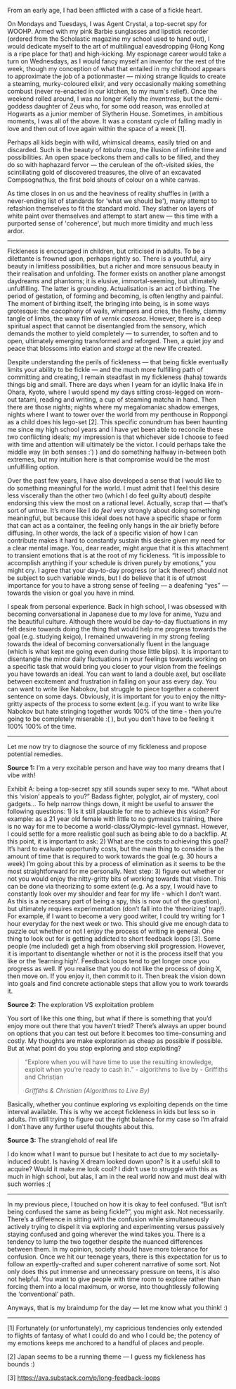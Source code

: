 From an early age, I had been afflicted with a case of a fickle heart. 

On Mondays and Tuesdays, I was Agent Crystal, a top-secret spy for WOOHP. Armed with my pink Barbie sunglasses and lipstick recorder (ordered from the Scholastic magazine my school used to hand out), I would dedicate myself to the art of multilingual eavesdropping (Hong Kong is a ripe place for that) and high-kicking. My espionage career would take a turn on Wednesdays, as I would fancy myself an inventor for the rest of the week, though my conception of what that entailed in my childhood appears to approximate the job of a potionmaster — mixing strange liquids to create a steaming, murky-coloured elixir, and very occasionally making something combust (never re-enacted in our kitchen, to my mum's relief). Once the weekend rolled around, I was no longer Kelly the _inventress_, but the demi-goddess daughter of Zeus who, for some odd reason, was enrolled at Hogwarts as a junior member of Slytherin House. Sometimes, in ambitious moments, I was all of the above. It was a constant cycle of falling madly in love and then out of love again within the space of a week [1]. 

Perhaps all kids begin with wild, whimsical dreams, easily tried on and discarded. Such is the beauty of _tabula rasa_, the illusion of infinite time and possibilities. An open space beckons them and calls to be filled, and they do so with haphazard fervor — the cerulean of the oft-visited skies, the scintillating gold of discovered treasures, the olive of an excavated Compsognathus, the first bold shouts of colour on a white canvas. 

As time closes in on us and the heaviness of reality shuffles in (with a never-ending list of standards for 'what we should be'), many attempt to refashion themselves to fit the standard mold. They slather on layers of white paint over themselves and attempt to start anew — this time with a purported sense of 'coherence', but much more timidity and much less ardor.

***

Fickleness is encouraged in children, but criticised in adults. To be a dilettante is frowned upon, perhaps rightly so. There is a youthful, airy beauty in limitless possibilities, but a richer and more sensuous beauty in their realisation and unfolding. The former exists on another plane amongst daydreams and phantoms; it is elusive, immortal-seeming, but ultimately unfulfilling. The latter is grounding. Actualisation is an act of birthing. The period of gestation, of forming and becoming, is often lengthy and painful. The moment of birthing itself, the bringing into being, is in some ways grotesque: the cacophony of wails, whimpers and cries, the fleshy, clammy tangle of limbs, the waxy film of _vernix caseosa_. However, there is a deep spiritual aspect that cannot be disentangled from the sensory, which demands the mother to yield completely — to surrender, to soften and to open, ultimately emerging transformed and reforged. Then, a quiet joy and peace that blossoms into elation and _storge_ at the new life created. 

Despite understanding the perils of fickleness — that being fickle eventually limits your ability to be fickle — and the much more fulfilling path of committing and creating, I remain steadfast in my fickleness (haha) towards things big and small. There are days when I yearn for an idyllic Inaka life in Ohara, Kyoto, where I would spend my days sitting cross-legged on worn-out tatami, reading and writing, a cup of steaming matcha in hand. Then there are those nights; nights where my megalomaniac shadow emerges, nights where I want to tower over the world from my penthouse in Roppongi as a child does his lego-set [2]. This specific conundrum has been haunting me since my high school years and I have yet been able to reconcile these two conflicting ideals; my impression is that whichever side I choose to feed with time and attention will ultimately be the victor. I could perhaps take the middle way (in both senses :’) ) and do something halfway in-between both extremes, but my intuition here is that compromise would be the most unfulfilling option. 

Over the past few years, I have also developed a sense that I would like to do something meaningful for the world. I must admit that I feel this desire less viscerally than the other two (which I do feel guilty about) despite endorsing this view the most on a rational level. Actually, scrap that —  that’s sort of untrue. It’s more like I do _feel_ very strongly about doing something meaningful, but because this ideal does not have a specific shape or form that can act as a container, the feeling only hangs in the air briefly before diffusing. In other words, the lack of a specific vision of how I can contribute makes it hard to constantly sustain this desire given my need for a clear mental image. You, dear reader, might argue that it is this attachment to transient emotions that is at the root of my fickleness. “It is impossible to accomplish anything if your schedule is driven purely by emotions,” you might cry. I agree that your day-to-day progress (or lack thereof) should not be subject to such variable winds, but I do believe that it is of utmost importance for you to have a strong sense of feeling — a deafening “yes” — towards the vision or goal you have in mind.

I speak from personal experience. Back in high school, I was obsessed with becoming conversational in Japanese due to my love for anime, Yuzu and the beautiful culture. Although there would be day-to-day fluctuations in my felt desire towards doing the thing that would help me progress towards the goal (e.g. studying keigo), I remained unwavering in my strong feeling towards the ideal of becoming conversationally fluent in the language (which is what kept me going even during those little blips). It is important to disentangle the minor daily fluctuations in your feelings towards working on a specific task that would bring you closer to your vision from the feelings you have towards an ideal. You can want to land a double axel, but oscillate between excitement and frustration in falling on your ass every day. You can want to write like Nabokov, but struggle to piece together a coherent sentence on some days. Obviously, it is important for you to enjoy the nitty-gritty aspects of the process to some extent (e.g. if you want to write like Nabokov but hate stringing together words 100% of the time - then you’re going to be completely miserable :( ), but you don’t have to be feeling it 100% 100% of the time. 

***

Let me now try to diagnose the source of my fickleness and propose potential remedies. 

**Source 1:** I’m a very excitable person and have way too many dreams that I vibe with!

Exhibit A: being a top-secret spy still sounds super sexy to me. “What about this ‘vision’ appeals to you?” Badass fighter, polyglot, air of mystery, cool gadgets… To help narrow things down, it might be useful to answer the following questions: 1) Is it still plausible for me to achieve this vision? For example: as a 21 year old female with little to no gymnastics training, there is no way for me to become a world-class/Olympic-level gymnast. However, I could settle for a more realistic goal such as being able to do a backflip. At this point, it is important to ask: 2) What are the costs to achieving this goal? It’s hard to evaluate opportunity costs, but the main thing to consider is the amount of time that is required to work towards the goal (e.g. 30 hours a week) I’m going about this by a process of elimination as it seems to be the most straightforward for me personally. Next step: 3) figure out whether or not you would enjoy the nitty-gritty bits of working towards that vision. This can be done via theorizing to some extent (e.g. As a spy, I would have to constantly look over my shoulder and fear for my life - which I don’t want. As this is a necessary part of being a spy, this is now out of the question), but ultimately requires experimentation (don’t fall into the ‘theorizing’ trap!). For example, if I want to become a very good writer, I could try writing for 1 hour everyday for the next week or two. This should give me enough data to puzzle out whether or not I enjoy the process of writing in general. One thing to look out for is getting addicted to short feedback loops [3]. Some people (me included) get a high from observing skill progression. However, it is important to disentangle whether or not it is the process itself that you like or the ‘learning high’. Feedback loops tend to get longer once you progress as well. If you realise that you do not like the process of doing X, then move on. If you enjoy it, then commit to it. Then break the vision down into goals and find concrete actionable steps that allow you to work towards it. 

**Source 2:** The exploration VS exploitation problem

You sort of like this one thing, but what if there is something that you’d enjoy more out there that you haven’t tried? There’s always an upper bound on options that you can test out before it becomes too time-consuming and costly. My thoughts are make exploration as cheap as possible if possible. But at what point do you stop exploring and stop exploiting? 

> “Explore when you will have time to use the resulting knowledge, exploit when you’re ready to cash in.” - algorithms to live by - Griffiths and Christian
>
> <cite>Griffiths & Christian (Algorithms to Live By)</cite>

Basically, whether you continue exploring vs exploiting depends on the time interval available. This is why we accept fickleness in kids but less so in adults. I’m still trying to figure out the right balance for my case so I’m afraid I don’t have any further useful thoughts about this. 

**Source 3:** The stranglehold of real life

I do know what I want to pursue but I hesitate to act due to my societally-induced doubt. Is having X dream looked down upon? Is it a useful skill to acquire? Would it make me look cool? I didn’t use to struggle with this as much in high school, but alas, I am in the real world now and must deal with such worries :(  

***

In my previous piece, I touched on how it is okay to feel confused. “But isn’t being confused the same as being fickle?”, you might ask. Not necessarily. There’s a difference in sitting with the confusion while simultaneously actively trying to dispel it via exploring and experimenting versus passively staying confused and going wherever the wind takes you. There is a tendency to lump the two together despite the nuanced differences between them. In my opinion, society should have more tolerance for confusion. Once we hit our teenage years, there is this expectation for us to follow an expertly-crafted and super coherent narrative of some sort. Not only does this put immense and unnecessary pressure on teens, it is also not helpful. You want to give people with time room to explore rather than forcing them into a local maximum, or worse, into thoughtlessly following the ‘conventional’ path. 

Anyways, that is my braindump for the day — let me know what you think! :)

***

[1]  Fortunately (or unfortunately), my capricious tendencies only extended to flights of fantasy of what I could do and who I could be; the potency of my emotions keeps me anchored to a handful of places and people.

[2]  Japan seems to be a running theme — I guess my fickleness has bounds :) 

[3] https://ava.substack.com/p/long-feedback-loops















